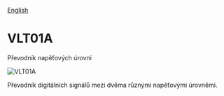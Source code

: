 
[English](./README.md)
<!--- module --->
# VLT01A
<!--- Emodule --->

<!--- subtitle --->Převodník napěťových úrovní<!--- Esubtitle --->

![VLT01A](/doc/img/VLT01A_top_big.jpg)

<!--- description --->Převodník digitálních signálů mezi dvěma různými napěťovými úrovněmi.<!--- Edescription --->
            